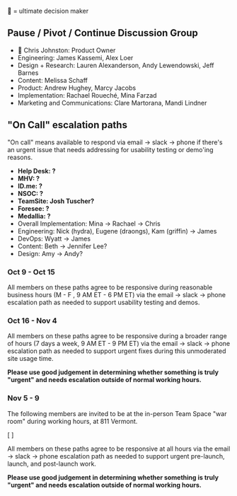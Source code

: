 👑 = ultimate decision maker

## Pause / Pivot / Continue Discussion Group

- 👑 Chris Johnston: Product Owner
- Engineering: James Kassemi, Alex Loer
- Design + Research: Lauren Alexanderson, Andy Lewendowski, Jeff Barnes
- Content: Melissa Schaff
- Product: Andrew Hughey, Marcy Jacobs
- Implementation: Rachael Roueché, Mina Farzad
- Marketing and Communications: Clare Martorana, Mandi Lindner

## "On Call" escalation paths

"On call" means available to respond via email -> slack -> phone if there's an urgent issue that needs addressing for usability testing or demo'ing reasons.

- **Help Desk: ?**
- **MHV: ?**
- **ID.me: ?**
- **NSOC: ?**
- **TeamSite: Josh Tuscher?**
- **Foresee: ?**
- **Medallia: ?**
- Overall Implementation: Mina -> Rachael -> Chris
- Engineering: Nick (hydra), Eugene (draongs), Kam (griffin) -> James
- DevOps: Wyatt -> James
- Content: Beth -> Jennifer Lee?
- Design: Amy -> Andy?

### Oct 9 - Oct 15

All members on these paths agree to be responsive during reasonable business hours (M - F , 9 AM ET - 6 PM ET) via the email -> slack -> phone escalation path as needed to support usability testing and demos.

### Oct 16 - Nov 4

All members on these paths agree to be responsive during a broader range of hours (7 days a week, 9 AM ET - 9 PM ET) via the email -> slack -> phone escalation path as needed to support urgent fixes during this unmoderated site usage time.

**Please use good judgement in determining whether something is truly "urgent" and needs escalation outside of normal working hours.**

### Nov 5 - 9
The following members are invited to be at the in-person Team Space "war room" during working hours, at 811 Vermont.

[ ] 

All members on these paths agree to be responsive at all hours via the email -> slack -> phone escalation path as needed to support urgent pre-launch, launch, and post-launch work.

**Please use good judgement in determining whether something is truly "urgent" and needs escalation outside of normal working hours.**
